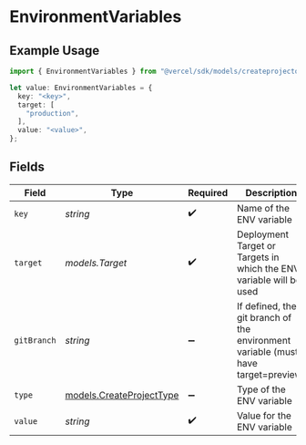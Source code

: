 # EnvironmentVariables

## Example Usage

```typescript
import { EnvironmentVariables } from "@vercel/sdk/models/createprojectop.js";

let value: EnvironmentVariables = {
  key: "<key>",
  target: [
    "production",
  ],
  value: "<value>",
};
```

## Fields

| Field                                                                             | Type                                                                              | Required                                                                          | Description                                                                       |
| --------------------------------------------------------------------------------- | --------------------------------------------------------------------------------- | --------------------------------------------------------------------------------- | --------------------------------------------------------------------------------- |
| `key`                                                                             | *string*                                                                          | :heavy_check_mark:                                                                | Name of the ENV variable                                                          |
| `target`                                                                          | *models.Target*                                                                   | :heavy_check_mark:                                                                | Deployment Target or Targets in which the ENV variable will be used               |
| `gitBranch`                                                                       | *string*                                                                          | :heavy_minus_sign:                                                                | If defined, the git branch of the environment variable (must have target=preview) |
| `type`                                                                            | [models.CreateProjectType](../models/createprojecttype.md)                        | :heavy_minus_sign:                                                                | Type of the ENV variable                                                          |
| `value`                                                                           | *string*                                                                          | :heavy_check_mark:                                                                | Value for the ENV variable                                                        |